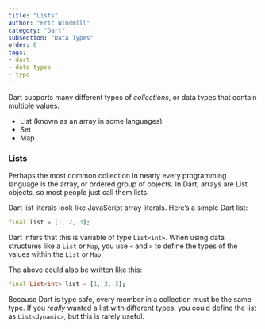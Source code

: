 ```yaml
---
title: "Lists"
author: "Eric Windmill"
category: "Dart"
subSection: "Data Types"
order: 8
tags:
- dart
- data types
- type
---
```


Dart supports many different types of _collections_, or data types that contain multiple values.

- List (known as an array in some languages)
- Set
- Map

### Lists

Perhaps the most common collection in nearly every programming language is the array, or ordered group of objects. In Dart, arrays are List objects, so most people just call them lists.

Dart list literals look like JavaScript array literals. Here’s a simple Dart list:

```dart
final list = [1, 2, 3];
```

Dart infers that this is variable of type `List<int>`.  When using data structures like a `List` or `Map`, you use `<` and `>` to define the types of the values within the `List` or `Map`.

The above could also be written like this:

```dart
final List<int> list = [1, 2, 3];
```

Because Dart is type safe, every member in a collection must be the same type. If you _really_ wanted a list with different types, you could define the list as `List<dynamic>`, but this is rarely useful.

